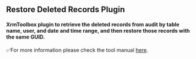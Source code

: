 ## Restore Deleted Records Plugin
#### XrmToolbox plugin to retrieve the deleted records from audit by table name, user, and date and time range, and then restore those records with the same GUID.

✅For more information please check the tool manual [here](https://linnzawwin.blogspot.com/p/restore-deleted-records.html).
